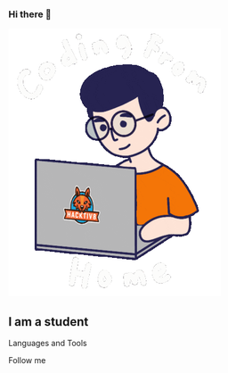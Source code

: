 ### Hi there 👋

<!--
**Vladimir-Batmanov/vladimir-batmanov** is a ✨ _special_ ✨ repository because its `README.md` (this file) appears on your GitHub profile.

Here are some ideas to get you started:

- 🔭 I’m currently working on ...
- 🌱 I’m currently learning ...
- 👯 I’m looking to collaborate on ...
- 🤔 I’m looking for help with ...
- 💬 Ask me about ...
- 📫 How to reach me: ...
- 😄 Pronouns: ...
- ⚡ Fun fact: ...
-->


[![Header](https://github.com/Vladimir-Batmanov/vladimir-batmanov/blob/main/assets/giphy.gif)](https://t.me/vbatmanov)

## I am a student

Languages and Tools

Follow me
